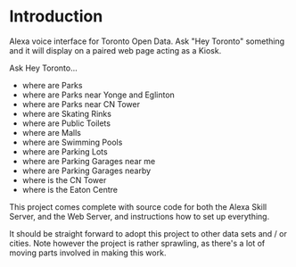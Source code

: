# Introduction

Alexa voice interface for Toronto Open Data.
Ask "Hey Toronto" something and it will display
on a paired web page acting as a Kiosk.

Ask Hey Toronto…

* where are Parks
* where are Parks near Yonge and Eglinton
* where are Parks near CN Tower
* where are Skating Rinks
* where are Public Toilets
* where are Malls
* where are Swimming Pools
* where are Parking Lots
* where are Parking Garages near me
* where are Parking Garages nearby
* where is the CN Tower
* where is the Eaton Centre

This project comes complete with source code for both the 
Alexa Skill Server, and the Web Server, and instructions
how to set up everything.

It should be straight forward to adopt this project
to other data sets and / or cities. 
Note however the project is rather sprawling, as
there&apos;s a lot of moving parts involved in making this work.

